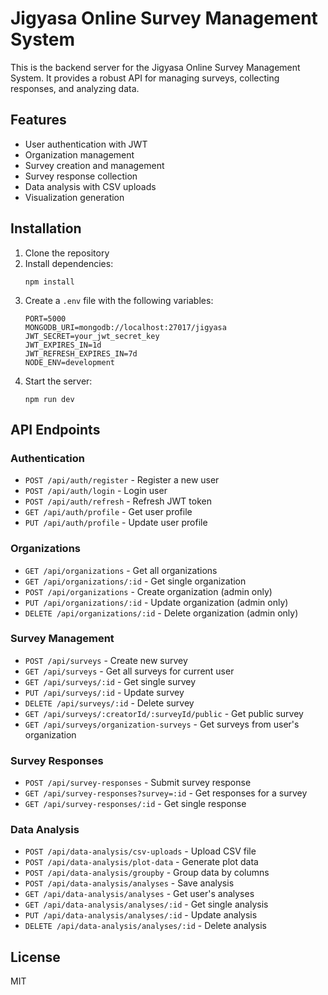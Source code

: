 # Jigyasa Online Survey Management System

This is the backend server for the Jigyasa Online Survey Management System. It provides a robust API for managing surveys, collecting responses, and analyzing data.

## Features

- User authentication with JWT
- Organization management
- Survey creation and management
- Survey response collection
- Data analysis with CSV uploads
- Visualization generation

## Installation

1. Clone the repository
2. Install dependencies:
   ```
   npm install
   ```
3. Create a `.env` file with the following variables:
   ```
   PORT=5000
   MONGODB_URI=mongodb://localhost:27017/jigyasa
   JWT_SECRET=your_jwt_secret_key
   JWT_EXPIRES_IN=1d
   JWT_REFRESH_EXPIRES_IN=7d
   NODE_ENV=development
   ```
4. Start the server:
   ```
   npm run dev
   ```

## API Endpoints

### Authentication

- `POST /api/auth/register` - Register a new user
- `POST /api/auth/login` - Login user
- `POST /api/auth/refresh` - Refresh JWT token
- `GET /api/auth/profile` - Get user profile
- `PUT /api/auth/profile` - Update user profile

### Organizations

- `GET /api/organizations` - Get all organizations
- `GET /api/organizations/:id` - Get single organization
- `POST /api/organizations` - Create organization (admin only)
- `PUT /api/organizations/:id` - Update organization (admin only)
- `DELETE /api/organizations/:id` - Delete organization (admin only)

### Survey Management

- `POST /api/surveys` - Create new survey
- `GET /api/surveys` - Get all surveys for current user
- `GET /api/surveys/:id` - Get single survey
- `PUT /api/surveys/:id` - Update survey
- `DELETE /api/surveys/:id` - Delete survey
- `GET /api/surveys/:creatorId/:surveyId/public` - Get public survey
- `GET /api/surveys/organization-surveys` - Get surveys from user's organization

### Survey Responses

- `POST /api/survey-responses` - Submit survey response
- `GET /api/survey-responses?survey=:id` - Get responses for a survey
- `GET /api/survey-responses/:id` - Get single response

### Data Analysis

- `POST /api/data-analysis/csv-uploads` - Upload CSV file
- `POST /api/data-analysis/plot-data` - Generate plot data
- `POST /api/data-analysis/groupby` - Group data by columns
- `POST /api/data-analysis/analyses` - Save analysis
- `GET /api/data-analysis/analyses` - Get user's analyses
- `GET /api/data-analysis/analyses/:id` - Get single analysis
- `PUT /api/data-analysis/analyses/:id` - Update analysis
- `DELETE /api/data-analysis/analyses/:id` - Delete analysis

## License

MIT
